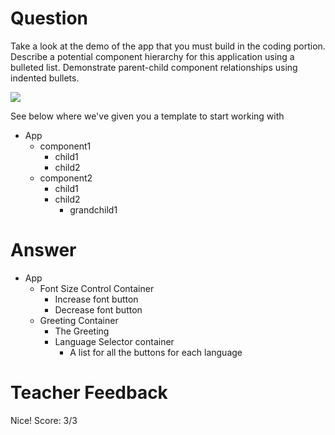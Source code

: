 # Question

Take a look at the demo of the app that you must build in the coding portion. Describe a potential component hierarchy for this application using a bulleted list. Demonstrate parent-child component relationships using indented bullets.

![](../demo.gif)

See below where we've given you a template to start working with

- App
  - component1
    - child1
    - child2
  - component2
    - child1
    - child2
      - grandchild1

# Answer
- App
  - Font Size Control Container
    - Increase font button
    - Decrease font button
  - Greeting Container
    -  The Greeting
    - Language Selector container
      - A list for all the buttons for each language



# Teacher Feedback
Nice!
Score: 3/3